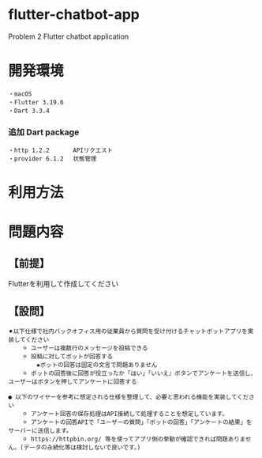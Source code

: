 # flutter-chatbot-app
Problem 2 Flutter chatbot application

# 開発環境
    ・macOS
    ・Flutter 3.19.6 
    ・Dart 3.3.4
### 追加 Dart package
    ・http 1.2.2　　　　APIリクエスト
    ・provider 6.1.2　 状態管理
# 利用方法

# 問題内容
## 【前提】
Flutterを利用して作成してください

## 【設問】
    ⚫︎以下仕様で社内バックオフィス用の従業員から質問を受け付けるチャットボットアプリを実装してください
        ⚪︎ ユーザーは複数行のメッセージを投稿できる
        ⚪︎ 投稿に対してボットが回答する
            ▪️ボットの回答は固定の文言で問題ありません
        ⚪︎ ボットの回答後に回答が役立ったか「はい」「いいえ』ボタンでアンケートを送信し、ユーザーはボタンを押してアンケートに回答する

    ● 以下のワイヤーを参考に想定される仕様を整理して、必要と思われる機能を実装してください
        ⚪︎ アンケート回答の保存処理はAPI接続して処理することを想定しています。
        ⚪︎ アンケートの回答APIで「ユーザーの質問」「ボットの回答」「アンケートの結果」をサーバーに送信します。
        ⚪︎ https://httpbin.org/ 等を使ってアプリ側の挙動が確認できれば問題ありません。(データの永続化等は検討しないで良いです。)
        